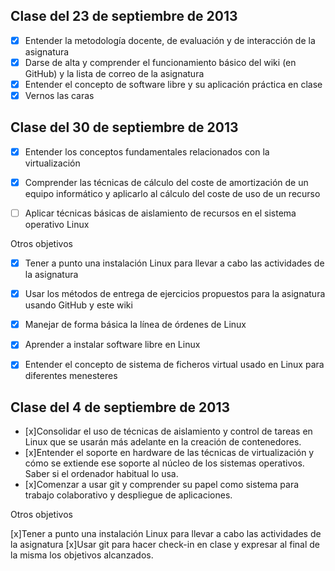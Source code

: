 Clase del 23 de septiembre de 2013
----------------------------------

- [X] Entender la metodología docente, de evaluación y de interacción de la asignatura
- [X] Darse de alta y comprender el funcionamiento básico del wiki (en GitHub) y la lista de correo de la asignatura
- [X] Entender el concepto de software libre y su aplicación práctica en clase
- [X] Vernos las caras

Clase del 30 de septiembre de 2013
----------------------------------

- [X] Entender los conceptos fundamentales relacionados con la virtualización
- [X] Comprender las técnicas de cálculo del coste de amortización de un equipo informático y aplicarlo al cálculo del coste de uso de un recurso
- [ ] Aplicar técnicas básicas de aislamiento de recursos en el sistema operativo Linux


Otros objetivos


- [X] Tener a punto una instalación Linux para llevar a cabo las actividades de la asignatura
- [X] Usar los métodos de entrega de ejercicios propuestos para la asignatura usando GitHub y este wiki
- [X] Manejar de forma básica la línea de órdenes de Linux
- [X] Aprender a instalar software libre en Linux
- [X] Entender el concepto de sistema de ficheros virtual usado en Linux para diferentes menesteres


Clase del 4 de septiembre de 2013
---------------------------------

- [x]Consolidar el uso de técnicas de aislamiento y control de tareas en Linux que se usarán más adelante en la creación de contenedores.
- [x]Entender el soporte en hardware de las técnicas de virtualización y cómo se extiende ese soporte al núcleo de los sistemas operativos. Saber si el ordenador habitual lo usa.
- [x]Comenzar a usar git y comprender su papel como sistema para trabajo colaborativo y despliegue de aplicaciones.


Otros objetivos


[x]Tener a punto una instalación Linux para llevar a cabo las actividades de la asignatura
[x]Usar git para hacer check-in en clase y expresar al final de la misma los objetivos alcanzados.

